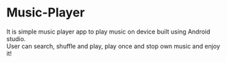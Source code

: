 # Music-Player
It is simple music player app to play music on device built using Android studio.
<br/>
User can search, shuffle and play, play once and stop own music and enjoy it!
 
